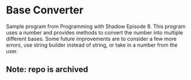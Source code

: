 # Base Converter

Sample program from Programming with Shadow Episode 8.  This program uses a number and provides methods to convert the number into multiple different bases.  Some future improvements are to consider a few more errors, use string builder instead of string, or take in a number from the user.

## Note: repo is archived
